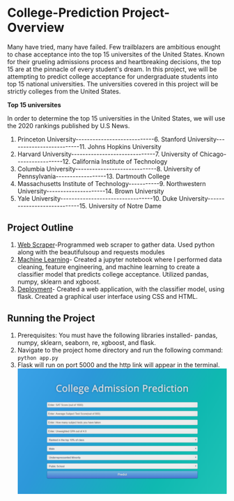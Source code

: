 # College-Prediction Project- Overview
Many have tried, many have failed. Few trailblazers are ambitious enought to chase acceptance into the top 15 universites of the United States. Known for their grueling admissions process and heartbreaking decisions, the top 15 are at the pinnacle of every student's dream. 
In this project, we will be attempting to predict college acceptance for undergraduate students into top 15 national universities. The universities covered in this project will be strictly colleges from the United States.

**Top 15 universites**

In order to determine the top 15 universities in the United States, we will use the 2020 rankings published by U.S News.
1. Princeton University----------------------------6. Stanford University-------------------------11. Johns Hopkins University
2. Harvard University------------------------------7. University of Chicago-----------------12. California Institute of Technology
3. Columbia University-----------------------------8. University of Pennsylvania------------------13. Dartmouth College 
4. Massachusetts Institute of Technology-----------9. Northwestern University---------------------14. Brown University 
5. Yale University---------------------------------10. Duke University----------------------------15. University of Notre Dame

## Project Outline
1. [Web Scraper](web_scraper.py)-Programmed web scraper to gather data. Used python along with the beautifulsoup and requests modules
2. [Machine Learning](College_Prediction_Model.ipynb)- Created a jupyter notebook where I performed data cleaning, feature engineering, and machine learning to create a classifier model that predicts college acceptance. Utilized pandas, numpy, sklearn and xgboost.
3. [Deployment](app.py)- Created a web application, with the classifier model, using flask. Created a graphical user interface using CSS and HTML. 

## Running the Project
1. Prerequisites: You must have the following libraries installed- pandas, numpy, sklearn, seaborn, re, xgboost, and flask.
2. Navigate to the project home directory and run the following command: `python app.py`
3. Flask will run on port 5000 and the http link will appear in the terminal.
![Image of Screen](https://github.com/Danial-Hussain/College-Prediction/blob/master/Images/Capture.PNG)
